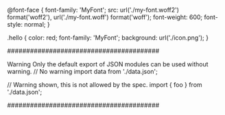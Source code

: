 <!-- adding font to css example -->

@font-face {
font-family: 'MyFont';
src: url('./my-font.woff2') format('woff2'),
url('./my-font.woff') format('woff');
font-weight: 600;
font-style: normal;
}

.hello {
color: red;
font-family: 'MyFont';
background: url('./icon.png');
}

########################################

Warning
Only the default export of JSON modules can be used without warning.
// No warning
import data from './data.json';

// Warning shown, this is not allowed by the spec.
import { foo } from './data.json';

########################################
